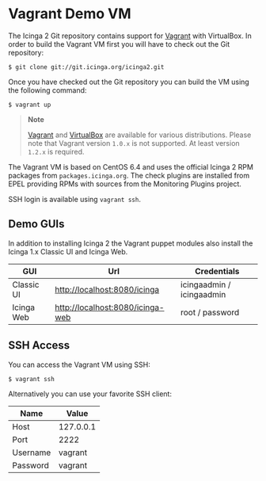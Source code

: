 # <a id="vagrant"></a> Vagrant Demo VM

The Icinga 2 Git repository contains support for [Vagrant](http://docs.vagrantup.com/v2/)
with VirtualBox. In order to build the Vagrant VM first you will have to check out
the Git repository:

    $ git clone git://git.icinga.org/icinga2.git

Once you have checked out the Git repository you can build the VM using the
following command:

    $ vagrant up

> **Note**
>
> [Vagrant](http://www.vagrantup.com/) and [VirtualBox](https://www.virtualbox.org/wiki/Downloads)
> are available for various distributions. Please note that Vagrant version `1.0.x` is not
> supported. At least version `1.2.x` is required.

The Vagrant VM is based on CentOS 6.4 and uses the official Icinga 2 RPM
packages from `packages.icinga.org`. The check plugins are installed from
EPEL providing RPMs with sources from the Monitoring Plugins project.

SSH login is available using `vagrant ssh`.

## <a id="vagrant-demo-guis"></a> Demo GUIs

In addition to installing Icinga 2 the Vagrant puppet modules also install the
Icinga 1.x Classic UI and Icinga Web.

  GUI             | Url                                                                  | Credentials
  ----------------|----------------------------------------------------------------------|------------------------
  Classic UI      | [http://localhost:8080/icinga](http://localhost:8080/icinga)         | icingaadmin / icingaadmin
  Icinga Web      | [http://localhost:8080/icinga-web](http://localhost:8080/icinga-web) | root / password


## <a id="vagrant-windows"></a> SSH Access

You can access the Vagrant VM using SSH:

    $ vagrant ssh

Alternatively you can use your favorite SSH client:

  Name            | Value
  ----------------|----------------
  Host            | 127.0.0.1
  Port            | 2222
  Username        | vagrant
  Password        | vagrant